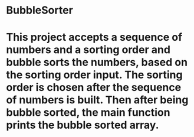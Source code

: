 # BubbleSorter
# This project accepts a sequence of numbers and a sorting order and bubble sorts the numbers, based on the sorting order input. The sorting order is chosen after the sequence of numbers is built. Then after being bubble sorted, the main function prints the bubble sorted array.
